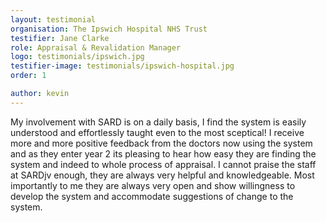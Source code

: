 ```yaml
---
layout: testimonial
organisation: The Ipswich Hospital NHS Trust
testifier: Jane Clarke
role: Appraisal & Revalidation Manager
logo: testimonials/ipswich.jpg
testifier-image: testimonials/ipswich-hospital.jpg
order: 1

author: kevin
---
```


My involvement with SARD is on a daily basis, I find the system is easily understood and effortlessly taught even to the most sceptical!  I receive more and more positive feedback from the doctors now using the system and as they enter year 2 its pleasing to hear how easy they are finding the system and indeed to whole process of appraisal. I cannot praise the staff at SARDjv enough, they are always very helpful and knowledgeable.  Most importantly to me they are always very open and show willingness to develop the system and accommodate suggestions of change to the system.
